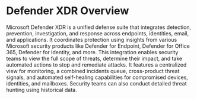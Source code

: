 # Defender XDR Overview

Microsoft Defender XDR is a unified defense suite that integrates detection, prevention, investigation, and response across endpoints, identities, email, and applications. It coordinates protection using insights from various Microsoft security products like Defender for Endpoint, Defender for Office 365, Defender for Identity, and more. This integration enables security teams to view the full scope of threats, determine their impact, and take automated actions to stop and remediate attacks. It features a centralized view for monitoring, a combined incidents queue, cross-product threat signals, and automated self-healing capabilities for compromised devices, identities, and mailboxes. Security teams can also conduct detailed threat hunting using historical data.

